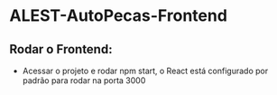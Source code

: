 # ALEST-AutoPecas-Frontend

## Rodar o Frontend: 

* Acessar o projeto e rodar npm start, o React está configurado por padrão para rodar na porta 3000
